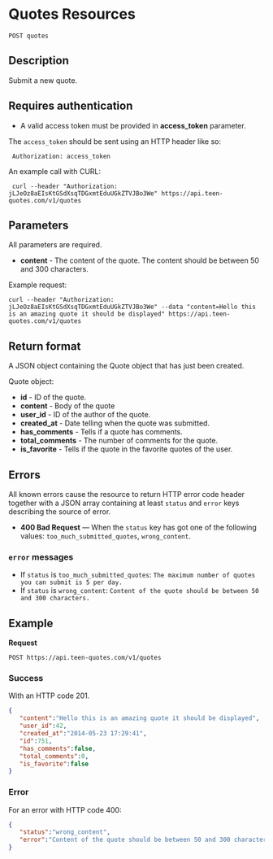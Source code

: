 # Quotes Resources

    POST quotes

## Description
Submit a new quote.

## Requires authentication
* A valid access token must be provided in **access_token** parameter.

The `access_token` should be sent using an HTTP header like so:

     Authorization: access_token

An example call with CURL:

     curl --header "Authorization: jLJeOz8aEIsKtGSdXsqTDGxmtEduUGkZTVJBo3We" https://api.teen-quotes.com/v1/quotes

## Parameters
All parameters are required.

- **content** - The content of the quote. The content should be between 50 and 300 characters.

Example request:

    curl --header "Authorization: jLJeOz8aEIsKtGSdXsqTDGxmtEduUGkZTVJBo3We" --data "content=Hello this is an amazing quote it should be displayed" https://api.teen-quotes.com/v1/quotes

## Return format
A JSON object containing the Quote object that has just been created.

Quote object:

- **id** - ID of the quote.
- **content** - Body of the quote
- **user_id** - ID of the author of the quote.
- **created_at** - Date telling when the quote was submitted.
- **has_comments** - Tells if a quote has comments.
- **total_comments** - The number of comments for the quote.
- **is_favorite** - Tells if the quote in the favorite quotes of the user.

## Errors
All known errors cause the resource to return HTTP error code header together with a JSON array containing at least `status` and `error` keys describing the source of error.

- **400 Bad Request** — When the `status` key has got one of the following values: `too_much_submitted_quotes`, `wrong_content`.

### `error` messages
- If `status` is `too_much_submitted_quotes`: `The maximum number of quotes you can submit is 5 per day.`
- If `status` is `wrong_content`: `Content of the quote should be between 50 and 300 characters.`

## Example
**Request**

    POST https://api.teen-quotes.com/v1/quotes

### Success
With an HTTP code 201.
``` json
{
   "content":"Hello this is an amazing quote it should be displayed",
   "user_id":42,
   "created_at":"2014-05-23 17:29:41",
   "id":751,
   "has_comments":false,
   "total_comments":0,
   "is_favorite":false
}
```

### Error
For an error with HTTP code 400:
``` json
{
   "status":"wrong_content",
   "error":"Content of the quote should be between 50 and 300 characters"
}
```